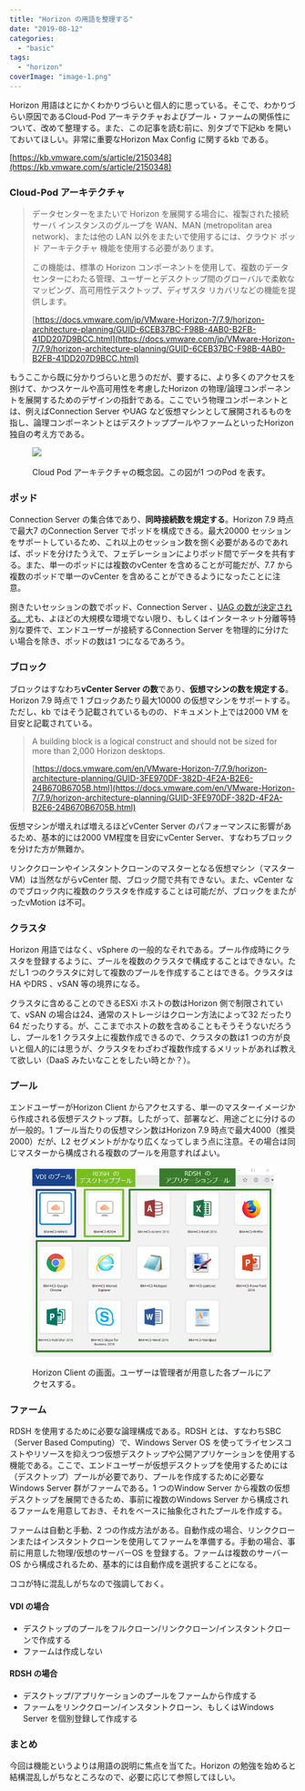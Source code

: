 ```yaml
---
title: "Horizon の用語を整理する"
date: "2019-08-12"
categories: 
  - "basic"
tags: 
  - "horizon"
coverImage: "image-1.png"
---
```


Horizon 用語はとにかくわかりづらいと個人的に思っている。そこで、わかりづらい原因であるCloud-Pod アーキテクチャおよびプール・ファームの関係性について、改めて整理する。また、この記事を読む前に、別タブで下記kb を開いておいてほしい。非常に重要なHorizon Max Config に関するkb である。

[https://kb.vmware.com/s/article/2150348](https://kb.vmware.com/s/article/2150348)

### Cloud-Pod アーキテクチャ

> データセンターをまたいで Horizon を展開する場合に、複製された接続サーバ インスタンスのグループを WAN、MAN (metropolitan area network)、または他の LAN 以外をまたいで使用するには、クラウド ポッド アーキテクチャ 機能を使用する必要があります。
> 
> この機能は、標準の Horizon コンポーネントを使用して、複数のデータセンターにわたる管理、ユーザーとデスクトップ間のグローバルで柔軟なマッピング、高可用性デスクトップ、ディザスタ リカバリなどの機能を提供します。
> 
> [https://docs.vmware.com/jp/VMware-Horizon-7/7.9/horizon-architecture-planning/GUID-6CEB37BC-F98B-4AB0-B2FB-41DD207D9BCC.html](https://docs.vmware.com/jp/VMware-Horizon-7/7.9/horizon-architecture-planning/GUID-6CEB37BC-F98B-4AB0-B2FB-41DD207D9BCC.html)

もうここから既に分かりづらいと思うのだが、要するに、より多くのアクセスを捌けて、かつスケールや高可用性を考慮したHorizon の物理/論理コンポーネントを展開するためのデザインの指針である。ここでいう物理コンポーネントとは、例えばConnection Server やUAG など仮想マシンとして展開されるものを指し、論理コンポーネントとはデスクトッププールやファームといったHorizon 独自の考え方である。

<figure>

![](images/b3fcd5c4-7b1d-41ce-9501-c118e6b7c728.png)

<figcaption>

Cloud Pod アーキテクチャの概念図。この図が1 つのPod を表す。

</figcaption>

</figure>

### ポッド

Connection Server の集合体であり、**同時接続数を規定する**。Horizon 7.9 時点で最大7 のConnection Server でポッドを構成できる。最大20000 セッションをサポートしているため、これ以上のセッション数を捌く必要があるのであれば、ポッドを分けたうえで、フェデレーションによりポッド間でデータを共有する。また、単一のポッドには複数のvCenter を含めることが可能だが、7.7 から複数のポッドで単一のvCenter を含めることができるようになったことに注意。

捌きたいセッションの数でポッド、Connection Server 、[UAG の数が決定される。](https://blog.vpantry.net/posts/unified-access-gateway-design/)尤も、よほどの大規模な環境でない限り、もしくはインターネット分離等特別な要件で、エンドユーザーが接続するConnection Server を物理的に分けたい場合を除き、ポッドの数は1 つになるであろう。

### ブロック

ブロックはすなわち**vCenter Server の数**であり、**仮想マシンの数を規定する**。Horizon 7.9 時点で 1 ブロックあたり最大10000 の仮想マシンをサポートする。ただし、kb ではそう記載されているものの、ドキュメント上では2000 VM を目安と記載されている。

> A building block is a logical construct and should not be sized for more than 2,000 Horizon desktops.
> 
> [https://docs.vmware.com/en/VMware-Horizon-7/7.9/horizon-architecture-planning/GUID-3FE970DF-382D-4F2A-B2E6-24B670B6705B.html](https://docs.vmware.com/en/VMware-Horizon-7/7.9/horizon-architecture-planning/GUID-3FE970DF-382D-4F2A-B2E6-24B670B6705B.html)

仮想マシンが増えれば増えるほどvCenter Server のパフォーマンスに影響があるため、基本的には2000 VM程度を目安にvCenter Server、すなわちブロックを分けた方が無難か。

リンククローンやインスタントクローンのマスターとなる仮想マシン（マスターVM）は当然ながらvCenter 間、ブロック間で共有できない。また、vCenter なのでブロック内に複数のクラスタを作成することは可能だが、ブロックをまたがったvMotion は不可。

### クラスタ

Horizon 用語ではなく、vSphere の一般的なそれである。プール作成時にクラスタを登録するように、プールを複数のクラスタで構成することはできない。ただし1 つのクラスタに対して複数のプールを作成することはできる。クラスタはHA やDRS 、vSAN 等の境界になる。

クラスタに含めることのできるESXi ホストの数はHorizon 側で制限されていて、vSAN の場合は24、通常のストレージはクローン方法によって32 だったり64 だったりする。が、ここまでホストの数を含めることもそうそうないだろうし、プールを1 クラスタ上に複数作成できるので、クラスタの数は1 つの方が良いと個人的には思うが、クラスタをわざわざ複数作成するメリットがあれば教えて欲しい（DaaS みたいなことをしたい時とか？）。

### プール

エンドユーザーがHorizon Client からアクセスする、単一のマスターイメージから作成される仮想デスクトップ群。したがって、部署など、用途ごとに分けるのが一般的。1 プール当たりの仮想マシン数はHorizon 7.9 時点で最大4000（推奨2000）だが、L2 セグメントがかなり広くなってしまう点に注意。その場合は同じマスターから構成される複数のプールを用意すればよい。

<figure>

![](images/image-1.png)

<figcaption>

Horizon Client の画面。ユーザーは管理者が用意した各プールにアクセスする。

</figcaption>

</figure>

### ファーム

RDSH を使用するために必要な論理構成である。RDSH とは、すなわちSBC （Server Based Computing）で、Windows Server OS を使ってライセンスコストやリソースを抑えつつ仮想デスクトップや公開アプリケーションを使用する機能である。ここで、エンドユーザーが仮想デスクトップを使用するためには（デスクトップ）プールが必要であり、プールを作成するために必要なWindows Server 群がファームである。1 つのWindow Server から複数の仮想デスクトップを展開できるため、事前に複数のWindows Server から構成されるファームを用意しておき、それをベースに抽象化されたプールを作成する。

ファームは自動と手動、2 つの作成方法がある。自動作成の場合、リンククローンまたはインスタントクローンを使用してファームを準備する。手動の場合、事前に用意した物理/仮想のサーバーOS を登録する。ファームは複数のサーバーOS から構成されるため、基本的には自動作成を選択することになる。

ココが特に混乱しがちなので強調しておく。

#### VDI の場合

- デスクトップのプールをフルクローン/リンククローン/インスタントクローンで作成する
- ファームは作成しない

#### RDSH の場合

- デスクトップ/アプリケーションのプールをファームから作成する
- ファームをリンククローン/インスタントクローン、もしくはWindows Server を個別登録して作成する

### まとめ

今回は機能というよりは用語の説明に焦点を当てた。Horizon の勉強を始めると結構混乱しがちなところなので、必要に応じて参照してほしい。
